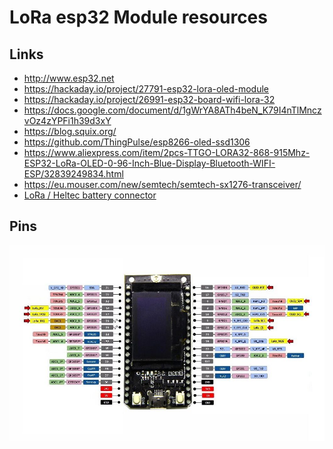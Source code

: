 # LoRa esp32 Module resources

## Links
- http://www.esp32.net
- https://hackaday.io/project/27791-esp32-lora-oled-module
- https://hackaday.io/project/26991-esp32-board-wifi-lora-32
- https://docs.google.com/document/d/1gWrYA8ATh4beN_K79I4nTlMnczvOz4zYPFi1h39d3xY
- https://blog.squix.org/
- https://github.com/ThingPulse/esp8266-oled-ssd1306
- https://www.aliexpress.com/item/2pcs-TTGO-LORA32-868-915Mhz-ESP32-LoRa-OLED-0-96-Inch-Blue-Display-Bluetooth-WIFI-ESP/32839249834.html
- https://eu.mouser.com/new/semtech/semtech-sx1276-transceiver/
- [LoRa / Heltec battery connector](https://github.com/Heltec-Aaron-Lee/WiFi_Kit_series/issues/5)

## Pins
![esp32 LoRa Module pin layout][pins]

[pins]: esp32_lora_wifi_pins.jpg
